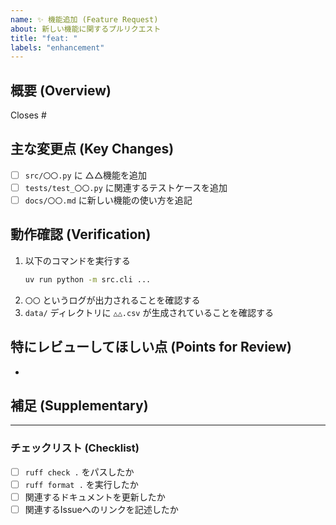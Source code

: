 ```yaml
---
name: ✨ 機能追加 (Feature Request)
about: 新しい機能に関するプルリクエスト
title: "feat: "
labels: "enhancement"
---
```


## 概要 (Overview)

<!-- このPRでどのような機能が追加されるか、簡潔に記述してください -->
<!-- 例: 〇〇のデータを分析し、結果をCSVで出力する機能を追加しました -->

Closes # <!-- 関連するIssue番号を記述してください -->

## 主な変更点 (Key Changes)

<!-- 具体的な変更内容を、技術的な観点から箇条書きで記述してください -->
- [ ] `src/〇〇.py` に △△機能を追加
- [ ] `tests/test_〇〇.py` に関連するテストケースを追加
- [ ] `docs/〇〇.md` に新しい機能の使い方を追記

## 動作確認 (Verification)

<!-- レビュワーがこの新機能をどのように確認すればよいか、手順を記述してください -->
1. 以下のコマンドを実行する
   ```bash
   uv run python -m src.cli ...
   ```
2. `〇〇` というログが出力されることを確認する
3. `data/` ディレクトリに `△△.csv` が生成されていることを確認する

## 特にレビューしてほしい点 (Points for Review)

<!-- 特に重点的にレビューしてほしい箇所や、設計について相談したい点があれば記述してください -->
-

## 補足 (Supplementary)

<!-- その他、レビュワーに伝えておきたいことがあれば記述してください -->

---

### チェックリスト (Checklist)

- [ ] `ruff check .` をパスしたか
- [ ] `ruff format .` を実行したか
- [ ] 関連するドキュメントを更新したか
- [ ] 関連するIssueへのリンクを記述したか
